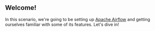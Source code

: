 ## Welcome!

In this scenario, we're going to be setting up [Apache Airflow](https://airflow.apache.org/) and getting ourselves familiar with some of its features. Let's dive in!